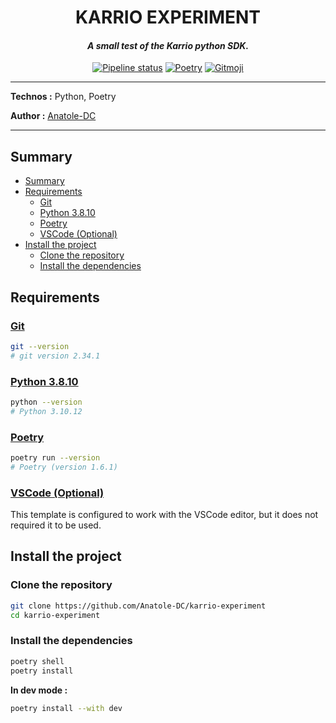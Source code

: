 <h1 align="center">KARRIO EXPERIMENT</h1>

_<h4 align="center">A small test of the Karrio python SDK.</h4>_

<div align="center">

[![Pipeline status](https://github.com/Anatole-DC/karrio-experiment/actions/workflows/base.yml/badge.svg)](https://github.com/Anatole-DC/karrio-experiment/actions)
[![Poetry](https://img.shields.io/endpoint?url=https://python-poetry.org/badge/v0.json)](https://python-poetry.org/)
[![Gitmoji](https://img.shields.io/badge/gitmoji-%20😜%20😍-FFDD67.svg)](https://gitmoji.carloscuesta.me/)

</div>

___

**Technos :** Python, Poetry

**Author :** [Anatole-DC](https://github.com/Anatole-DC)

___

## Summary

- [Summary](#summary)
- [Requirements](#requirements)
  - [Git](#git)
  - [Python 3.8.10](#python-3810)
  - [Poetry](#poetry)
  - [VSCode (Optional)](#vscode-optional)
- [Install the project](#install-the-project)
  - [Clone the repository](#clone-the-repository)
  - [Install the dependencies](#install-the-dependencies)

## Requirements

### [Git](https://git-scm.com/)

```bash
git --version
# git version 2.34.1
```

### [Python 3.8.10](https://www.python.org/)

```bash
python --version
# Python 3.10.12
```

### [Poetry](https://python-poetry.org/)

```bash
poetry run --version
# Poetry (version 1.6.1)
```

### [VSCode (Optional)](https://code.visualstudio.com/)

This template is configured to work with the VSCode editor, but it does not required it to be used.

## Install the project

### Clone the repository

```bash
git clone https://github.com/Anatole-DC/karrio-experiment
cd karrio-experiment
```

### Install the dependencies

```bash
poetry shell
poetry install
```

**In dev mode :**

```bash
poetry install --with dev
```
